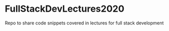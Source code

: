 # FullStackDevLectures2020
Repo to share code snippets covered in lectures for full stack development
